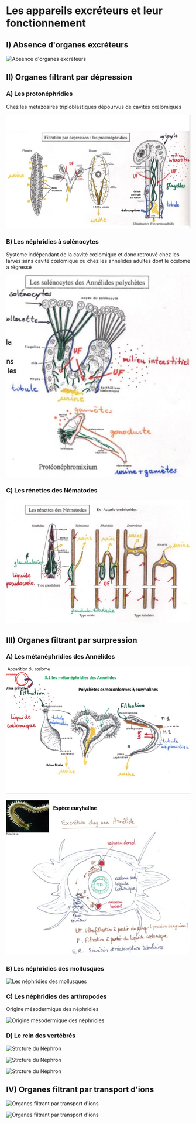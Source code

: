 # Les appareils excréteurs et leur fonctionnement

## I) Absence d'organes excréteurs

![Absence d'organes excréteurs](Images/absence.JPG)

## II) Organes filtrant par dépression

### A) Les protonéphridies

Chez les métazoaires triploblastiques dépourvus de cavités cœlomiques

![Filtration par dépression](Images/protonéphridies.JPG)

### B) Les néphridies à solénocytes

Système  indépendant de la cavité cœlomique et donc retrouvé chez les larves sans cavité cœlomique ou chez les annélides adultes dont le cœlome a régressé 

![Les néphridies à solénocytes](Images/solénocytes.JPG)

### C) Les rénettes des Nématodes

![Les rénettes](Images/rénettes.JPG)

## III) Organes filtrant par surpression

### A) Les métanéphridies des Annélides

![Les métanéphridies des Annélides](Images/annélides.JPG)

![Les métanéphridies des Annélides](Images/annélides2.JPG)

### B) Les néphridies des mollusques

![Les néphridies des mollusques](Images/mollusque.JPG)

### C) Les néphridies des arthropodes

Origine mésodermique des néphridies

![Origine mésodermique des néphridies](Images/ori.JPG)

### D) Le rein des vertébrés

![Strcture du Néphron](Images/corp.JPG)

![Strcture du Néphron](Images/tube.JPG)

![Strcture du Néphron](Images/vacs.JPG)

## IV) Organes filtrant par transport d'ions

![Organes filtrant par transport d'ions](Images/transp.JPG)

![Organes filtrant par transport d'ions](Images/transp2.JPG)
